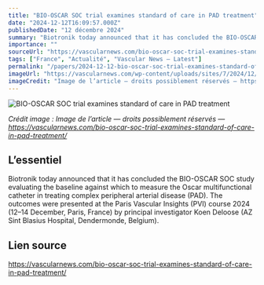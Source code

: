 ```yaml
---
title: "BIO-OSCAR SOC trial examines standard of care in PAD treatment"
date: "2024-12-12T16:09:57.000Z"
publishedDate: "12 décembre 2024"
summary: "Biotronik today announced that it has concluded the BIO-OSCAR SOC study evaluating the baseline against which to measure the Oscar multifunctional catheter in treating complex peripheral arterial disease (PAD). The outcomes were presented at the Paris Vascular Insights (PVI) course 2024 (12–14 December, Paris, France) by principal investigator Koen Deloose (AZ Sint Blasius Hospital, Dendermonde, Belgium)."
importance: ""
sourceUrl: "https://vascularnews.com/bio-oscar-soc-trial-examines-standard-of-care-in-pad-treatment/"
tags: ["France", "Actualité", "Vascular News — Latest"]
permalink: "/papers/2024-12-12-bio-oscar-soc-trial-examines-standard-of-care-in-pad-treatment"
imageUrl: "https://vascularnews.com/wp-content/uploads/sites/7/2024/12/6be09d0e-d83b-4849-adfc-01b02665ff37.jpg"
imageCredit: "Image de l’article — droits possiblement réservés — https://vascularnews.com/bio-oscar-soc-trial-examines-standard-of-care-in-pad-treatment/"
---
```


![BIO-OSCAR SOC trial examines standard of care in PAD treatment](https://vascularnews.com/wp-content/uploads/sites/7/2024/12/6be09d0e-d83b-4849-adfc-01b02665ff37.jpg)

*Crédit image : Image de l’article — droits possiblement réservés — https://vascularnews.com/bio-oscar-soc-trial-examines-standard-of-care-in-pad-treatment/*

## L’essentiel

Biotronik today announced that it has concluded the BIO-OSCAR SOC study evaluating the baseline against which to measure the Oscar multifunctional catheter in treating complex peripheral arterial disease (PAD). The outcomes were presented at the Paris Vascular Insights (PVI) course 2024 (12–14 December, Paris, France) by principal investigator Koen Deloose (AZ Sint Blasius Hospital, Dendermonde, Belgium).

## Lien source

https://vascularnews.com/bio-oscar-soc-trial-examines-standard-of-care-in-pad-treatment/
